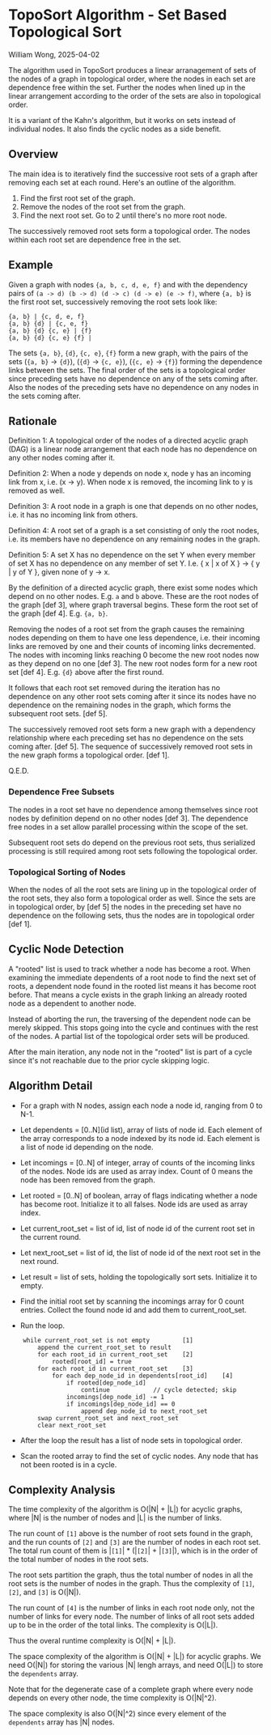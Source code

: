 
# TopoSort Algorithm - Set Based Topological Sort

William Wong, 2025-04-02

The algorithm used in TopoSort produces a linear arranagement of sets of the nodes 
of a graph in topological order, where the nodes in each set are dependence free 
within the set. Further the nodes when lined up in the linear arrangement according 
to the order of the sets are also in topological order.

It is a variant of the Kahn's algorithm, but it works on sets instead of individual nodes.
It also finds the cyclic nodes as a side benefit.

## Overview

The main idea is to iteratively find the successive root sets of a graph after
removing each set at each round.  Here's an outline of the algorithm.

1. Find the first root set of the graph.
2. Remove the nodes of the root set from the graph.
3. Find the next root set.  Go to 2 until there's no more root node.

The successively removed root sets form a topological order. 
The nodes within each root set are dependence free in the set.

## Example

Given a graph with nodes `{a, b, c, d, e, f}` and with the dependency pairs of 
`(a -> d) (b -> d) (d -> c) (d -> e) (e -> f)`, where `{a, b}` is the first root set,
successively removing the root sets look like:

```
{a, b} | {c, d, e, f}
{a, b} {d} | {c, e, f}
{a, b} {d} {c, e} | {f}
{a, b} {d} {c, e} {f} |
```

The sets `{a, b}`, `{d}`, `{c, e}`, `{f}` form a new graph, with the pairs of the sets 
(`{a, b}` -> `{d}`), (`{d}` -> `{c, e}`), (`{c, e}` -> `{f}`) forming the dependence links between the sets. 
The final order of the sets is a topological order since preceding sets have no 
dependence on any of the sets coming after. Also the nodes of the preceding sets 
have no dependence on any nodes in the sets coming after.

## Rationale

Definition 1: A topological order of the nodes of a directed acyclic graph (DAG)
is a linear node arrangement that each node has no dependence on any other nodes coming after it.

Definition 2: When a node y depends on node x, node y has an incoming link from x, 
i.e. (x -> y). When node x is removed, the incoming link to y is removed as well.

Definition 3: A root node in a graph is one that depends on no other nodes,
i.e. it has no incoming link from others.

Definition 4: A root set of a graph is a set consisting of only the root nodes,
i.e. its members have no dependence on any remaining nodes in the graph.

Definition 5: A set X has no dependence on the set Y when every member of set X has
no dependence on any member of set Y. I.e. { x | x of X } -> { y | y of Y }, given
none of y -> x.

By the definition of a directed acyclic graph, there exist some nodes which depend on 
no other nodes. E.g. `a` and `b` above. These are the root nodes of the graph [def 3], 
where graph traversal begins. These form the root set of the graph [def 4]. E.g. `{a, b}`.

Removing the nodes of a root set from the graph causes the remaining nodes
depending on them to have one less dependence, i.e. their incoming links are removed
by one and their counts of incoming links decremented.  The nodes with incoming links
reaching 0 become the new root nodes now as they depend on no one [def 3].
The new root nodes form for a new root set [def 4].  E.g. `{d}` above after the first round.

It follows that each root set removed during the iteration has no dependence
on any other root sets coming after it since its nodes have no dependence
on the remaining nodes in the graph, which forms the subsequent root sets. [def 5].

The successively removed root sets form a new graph with a dependency relationship
where each preceding set has no dependence on the sets coming after. [def 5].
The sequence of successively removed root sets in the new graph forms a topological order. [def 1].

Q.E.D.

### Dependence Free Subsets

The nodes in a root set have no dependence among themselves since root nodes 
by definition depend on no other nodes [def 3]. The dependence free nodes in a set
allow parallel processing within the scope of the set.

Subsequent root sets do depend on the previous root sets, thus serialized
processing is still required among root sets following the topological order.

### Topological Sorting of Nodes

When the nodes of all the root sets are lining up in the topological order
of the root sets, they also form a topological order as well. Since the sets
are in topological order, by [def 5] the nodes in the preceding set have no
dependence on the following sets, thus the nodes are in topological order [def 1].

## Cyclic Node Detection

A "rooted" list is used to track whether a node has become a root.
When examining the immediate dependents of a root node to find the next set of roots,
a dependent node found in the rooted list means it has become root before.
That means a cycle exists in the graph linking an already rooted
node as a dependent to another node.

Instead of aborting the run, the traversing of the dependent node can be 
merely skipped. This stops going into the cycle and continues with the rest of the nodes.
A partial list of the topological order sets will be produced.

After the main iteration, any node not in the "rooted" list is part of a cycle
since it's not reachable due to the prior cycle skipping logic.

## Algorithm Detail

- For a graph with N nodes, assign each node a node id, ranging from 0 to N-1.

- Let dependents = [0..N](id list), array of lists of node id.
  Each element of the array corresponds to a node indexed by its node id. 
  Each element is a list of node id depending on the node.

- Let incomings = [0..N] of integer, array of counts of the incoming links of the nodes.
  Node ids are used as array index. Count of 0 means the node has been removed from the graph.

- Let rooted = [0..N] of boolean, array of flags indicating whether a node has become root.
  Initialize it to all falses. Node ids are used as array index.

- Let current_root_set = list of id, list of node id of the current root set in the current round.

- Let next_root_set = list of id, the list of node id of the next root set in the next round.

- Let result = list of sets, holding the topologically sort sets. Initialize it to empty.

- Find the initial root set by scanning the incomings array for 0 count entries.
  Collect the found node id and add them to current_root_set.

- Run the loop.
```
    while current_root_set is not empty         [1]
        append the current_root_set to result
        for each root_id in current_root_set    [2]
            rooted[root_id] = true
        for each root_id in current_root_set    [3]
            for each dep_node_id in dependents[root_id]    [4]
                if rooted[dep_node_id]
                    continue            // cycle detected; skip
                incomings[dep_node_id] -= 1
                if incomings[dep_node_id] == 0
                    append dep_node_id to next_root_set
        swap current_root_set and next_root_set
        clear next_root_set
```
- After the loop the result has a list of node sets in topological order.

- Scan the rooted array to find the set of cyclic nodes.
  Any node that has not been rooted is in a cycle.

## Complexity Analysis

The time complexity of the algorithm is O(|N| + |L|) for acyclic graphs, 
where |N| is the number of nodes and |L| is the number of links. 

The run count of `[1]` above is the number of root sets found in the graph, 
and the run counts of `[2]` and `[3]` are the number of nodes in each root set.
The total run count of them is |`[1]`| * (|`[2]`| + |`[3]`|), which is in 
the order of the total number of nodes in the root sets.

The root sets partition the graph, thus the total number of nodes in
all the root sets is the number of nodes in the graph. Thus the complexity
of `[1]`, `[2]`, and `[3]` is O(|N|).

The run count of `[4]` is the number of links in each root node only, not
the number of links for every node. The number of links of all root sets
added up to be in the order of the total links.  The complexity is O(|L|).

Thus the overal runtime complexity is O(|N| + |L|).

The space complexity of the algorithm is O(|N| + |L|) for acyclic graphs.
We need O(|N|) for storing the various |N| lengh arrays, and need O(|L|)
to store the `dependents` array.

Note that for the degenerate case of a complete graph where every node
depends on every other node, the time complexity is O(|N|^2).

The space complexity is also O(|N|^2) since every element of the `dependents` 
array has |N| nodes.

